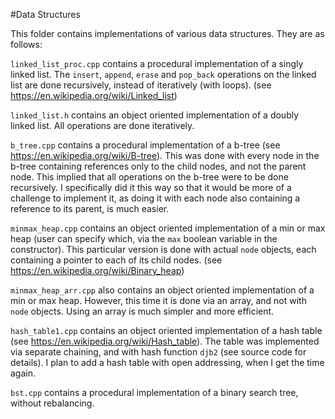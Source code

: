 #Data Structures

This folder contains implementations of various data structures. They are as follows:

`linked_list_proc.cpp` contains a procedural implementation of a singly linked list. The `insert`, `append`, `erase` and `pop_back` operations on the linked list are done recursively, instead of iteratively (with loops). (see https://en.wikipedia.org/wiki/Linked_list)

`linked_list.h` contains an object oriented implementation of a doubly linked list. All operations are done iteratively.

`b_tree.cpp` contains a procedural implementation of a b-tree (see https://en.wikipedia.org/wiki/B-tree). This was done with every node in the b-tree containing references only to the child nodes, and not the parent node. This implied that all operations on the b-tree were to be done recursively. I specifically did it this way so that it would be more of a challenge to implement it, as doing it with each node also containing a reference to its parent, is much easier.

`minmax_heap.cpp` contains an object oriented implementation of a min or max heap (user can specify which, via the `max` boolean variable in the constructor). This particular version is done with actual `node` objects, each containing a pointer to each of its child nodes. (see https://en.wikipedia.org/wiki/Binary_heap)

`minmax_heap_arr.cpp` also contains an object oriented implementation of a min or max heap. However, this time it is done via an array, and not with `node` objects. Using an array is much simpler and more efficient.

`hash_table1.cpp` contains an object oriented implementation of a hash table (see https://en.wikipedia.org/wiki/Hash_table). The table was implemented via separate chaining, and with hash function `djb2` (see source code for details). I plan to add a hash table with open addressing, when I get the time again. 

`bst.cpp` contains a procedural implementation of a binary search tree, without rebalancing.

